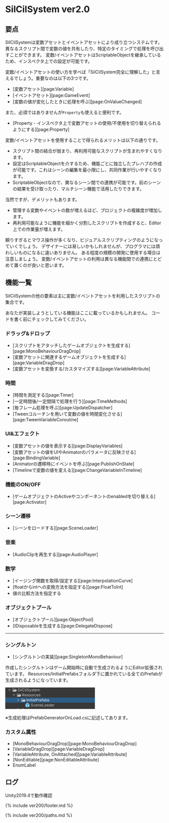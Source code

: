 # SilCilSystem ver2.0

## 要点

SilCilSystemは変数アセットとイベントアセットにより成り立つシステムです。
異なるスクリプト間で変数の値を共有したり、特定のタイミングで処理を呼び出すことができます。
変数/イベントアセットはScriptableObjectを継承しているため、インスペクタ上での設定が可能です。

変数/イベントアセットの使い方を学べば「SilCilSystem完全に理解した」と言えるでしょう。重要なのは以下の3つです。

- [変数アセット][page:Variable]
- [イベントアセット][page:GameEvent]
- [変数の値が変化したときに処理を呼ぶ][page:OnValueChanged]

また、必須ではありませんが`Property`も使えると便利です。

- [Property - インスペクタ上で変数アセットの使用/不使用を切り替えられるようにする][page:Property]

変数/イベントアセットを使用することで得られるメリットは以下の通りです。

- スクリプト間の結合が弱まり、再利用可能なスクリプトが生まれやすくなります。
- 設定はScriptableObjectを介するため、機能ごとに独立したプレハブの作成が可能です。これはシーンの編集を最小限にし、共同作業が行いやすくなります。
- ScriptableObjectなので、異なるシーン間での連携が可能です。前のシーンの結果を受け取ったり、マルチシーン機能で活用したりできます。

当然ですが、デメリットもあります。

- 管理する変数やイベントの数が増えるほど、プロジェクトの複雑度が増加します。
- 再利用可能なように機能を細かく分割したスクリプトを作成すると、Editor上での作業量が増えます。

頼りすぎるとマウス操作が多くなり、ビジュアルスクリプティングのようになっていくでしょう。
デザイナーには易しいかもしれませんが、プログラマには煩わしいものになるに違いありません。
ある程度の規模の開発に使用する場合は注意しましょう。
変数/イベントアセットの利用は異なる機能間での連携にとどめて置くのが良いと思います。

## 機能一覧

SilCilSystemの他の要素は主に変数/イベントアセットを利用したスクリプトの集合です。

あなたが実装しようとしている機能はここに載っているかもしれません。
コードを書く前にチェックしてみてください。

### ドラッグ&ドロップ

- [スクリプトをアタッチしたゲームオブジェクトを生成する][page:MonoBehaviourDragDrop]
- [変数アセットに関連するゲームオブジェクトを生成する][page:VariableDragDrop]
- [変数アセットを変換する/カスタマイズする][page:VariableAttribute]

### 時間

- [時間を測定する][page:Timer]
- [一定時間後/一定間隔で処理を行う][page:TimeMethods]
- [毎フレーム処理を呼ぶ][page:UpdateDispatcher]
- [Tweenコルーチンを用いて変数の値を時間変化させる][page:TweenVariableCoroutine]

### UI&エフェクト

- [変数アセットの値を表示する][page:DisplayVariables]
- [変数アセットの値をUIやAnimatorのパラメータに反映させる][page:BindingVariable]
- [Animatorの遷移時にイベントを呼ぶ][page:PublishOnState]
- [Timelineで変数の値を変える][page:ChangeVariableInTimeline]

### 機能のON/OFF

- [ゲームオブジェクトのActiveやコンポーネントのenabledを切り替える][page:Activator]

### シーン遷移

- [シーンをロードする][page:SceneLoader]

### 音楽

- [AudioClipを再生する][page:AudioPlayer]

### 数学

- [イージング関数を取得/設定する][page:InterpolationCurve]
- [floatからintへの変換方法を指定する][page:FloatToInt]
- 値の比較方法を指定する

### オブジェクトプール

- [オブジェクトプール][page:ObjectPool]
- [IDisposableを生成する][page:DelegateDispose]

---

### シングルトン

- [シングルトンの実装][page:SingletonMonoBehaviour]

作成したシングルトンはゲーム開始時に自動で生成されるようにEditor拡張されています。
Resources/InitialPrefabsフォルダ下に置かれている全てのPrefabが生成されるようになっています。

![InitialPrefabs][fig:InitialPrefabs]

※生成処理はPrefabGeneratorOnLoad.csに記述してあります。

### カスタム属性

- [MonoBehaviourDragDrop][page:MonoBehaviourDragDrop]
- [VariableDragDrop][page:VariableDragDrop]
- [VariableAttribute, OnAttached][page:VariableAttribute]
- [NonEditable][page:NonEditableAttribute]
- EnumLabel

## ログ

Unity2019.4で動作確認

<!--- footer --->

{% include ver200/footer.md %}

<!--- 参照 --->

{% include ver200/paths.md %}

[fig:InitialPrefabs]: Figures/InitialPrefabs.png
